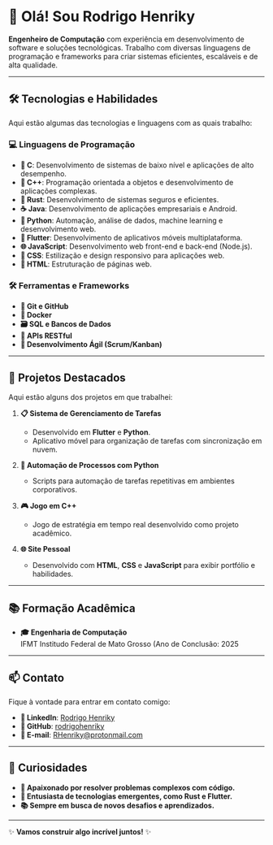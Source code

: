 # 👋 Olá! Sou **Rodrigo Henriky**

**Engenheiro de Computação** com experiência em desenvolvimento de software e soluções tecnológicas. Trabalho com diversas linguagens de programação e frameworks para criar sistemas eficientes, escaláveis e de alta qualidade.

---

## 🛠️ Tecnologias e Habilidades

Aqui estão algumas das tecnologias e linguagens com as quais trabalho:

### 💻 Linguagens de Programação
- **🔧 C**: Desenvolvimento de sistemas de baixo nível e aplicações de alto desempenho.
- **🚀 C++**: Programação orientada a objetos e desenvolvimento de aplicações complexas.
- **🦀 Rust**: Desenvolvimento de sistemas seguros e eficientes.
- **☕ Java**: Desenvolvimento de aplicações empresariais e Android.
- **🐍 Python**: Automação, análise de dados, machine learning e desenvolvimento web.
- **📱 Flutter**: Desenvolvimento de aplicativos móveis multiplataforma.
- **🌐 JavaScript**: Desenvolvimento web front-end e back-end (Node.js).
- **🎨 CSS**: Estilização e design responsivo para aplicações web.
- **📄 HTML**: Estruturação de páginas web.

### 🛠️ Ferramentas e Frameworks
- **🐙 Git e GitHub**
- **🐳 Docker**
- **🗃️ SQL e Bancos de Dados**
- **🔗 APIs RESTful**
- **🏃 Desenvolvimento Ágil (Scrum/Kanban)**

---

## 🚀 Projetos Destacados

Aqui estão alguns dos projetos em que trabalhei:

1. **📋 Sistema de Gerenciamento de Tarefas**  
   - Desenvolvido em **Flutter** e **Python**.  
   - Aplicativo móvel para organização de tarefas com sincronização em nuvem.

2. **🤖 Automação de Processos com Python**  
   - Scripts para automação de tarefas repetitivas em ambientes corporativos.

3. **🎮 Jogo em C++**  
   - Jogo de estratégia em tempo real desenvolvido como projeto acadêmico.

4. **🌐 Site Pessoal**  
   - Desenvolvido com **HTML**, **CSS** e **JavaScript** para exibir portfólio e habilidades.

---

## 📚 Formação Acadêmica

- **🎓 Engenharia de Computação**  
  IFMT Institudo Federal de Mato Grosso (Ano de Conclusão: 2025

---

## 📫 Contato

Fique à vontade para entrar em contato comigo:

- **🔗 LinkedIn**: [Rodrigo Henriky](https://www.linkedin.com/in/rodrigo-henriky/)  
- **🐙 GitHub**: [rodrigohenriky](https://github.com/rhenriky)  
- **📧 E-mail**: RHenriky@protonmail.com  

---

## 🌟 Curiosidades

- **🧩 Apaixonado por resolver problemas complexos com código.**
- **🚀 Entusiasta de tecnologias emergentes, como Rust e Flutter.**
- **📚 Sempre em busca de novos desafios e aprendizados.**

---

✨ **Vamos construir algo incrível juntos!** ✨
